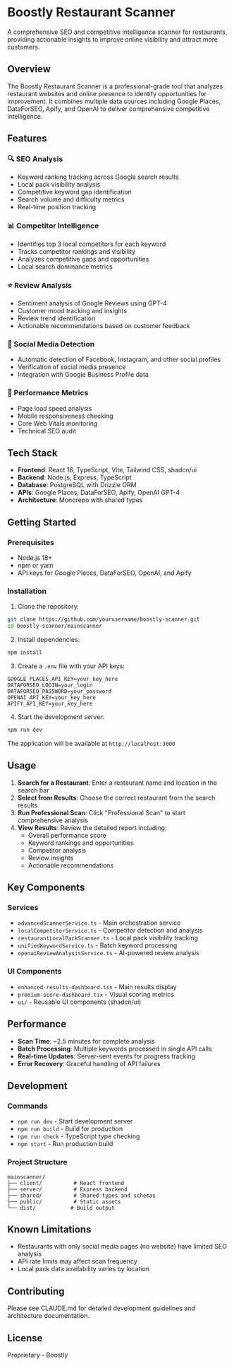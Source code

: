 # Boostly Restaurant Scanner

A comprehensive SEO and competitive intelligence scanner for restaurants, providing actionable insights to improve online visibility and attract more customers.

## Overview

The Boostly Restaurant Scanner is a professional-grade tool that analyzes restaurant websites and online presence to identify opportunities for improvement. It combines multiple data sources including Google Places, DataForSEO, Apify, and OpenAI to deliver comprehensive competitive intelligence.

## Features

### 🔍 SEO Analysis
- Keyword ranking tracking across Google search results
- Local pack visibility analysis
- Competitive keyword gap identification
- Search volume and difficulty metrics
- Real-time position tracking

### 📊 Competitor Intelligence
- Identifies top 3 local competitors for each keyword
- Tracks competitor rankings and visibility
- Analyzes competitive gaps and opportunities
- Local search dominance metrics

### ⭐ Review Analysis
- Sentiment analysis of Google Reviews using GPT-4
- Customer mood tracking and insights
- Review trend identification
- Actionable recommendations based on customer feedback

### 📱 Social Media Detection
- Automatic detection of Facebook, Instagram, and other social profiles
- Verification of social media presence
- Integration with Google Business Profile data

### 🚀 Performance Metrics
- Page load speed analysis
- Mobile responsiveness checking
- Core Web Vitals monitoring
- Technical SEO audit

## Tech Stack

- **Frontend**: React 18, TypeScript, Vite, Tailwind CSS, shadcn/ui
- **Backend**: Node.js, Express, TypeScript
- **Database**: PostgreSQL with Drizzle ORM
- **APIs**: Google Places, DataForSEO, Apify, OpenAI GPT-4
- **Architecture**: Monorepo with shared types

## Getting Started

### Prerequisites
- Node.js 18+
- npm or yarn
- API keys for Google Places, DataForSEO, OpenAI, and Apify

### Installation

1. Clone the repository:
```bash
git clone https://github.com/yourusername/boostly-scanner.git
cd boostly-scanner/mainscanner
```

2. Install dependencies:
```bash
npm install
```

3. Create a `.env` file with your API keys:
```env
GOOGLE_PLACES_API_KEY=your_key_here
DATAFORSEO_LOGIN=your_login
DATAFORSEO_PASSWORD=your_password
OPENAI_API_KEY=your_key_here
APIFY_API_KEY=your_key_here
```

4. Start the development server:
```bash
npm run dev
```

The application will be available at `http://localhost:3000`

## Usage

1. **Search for a Restaurant**: Enter a restaurant name and location in the search bar
2. **Select from Results**: Choose the correct restaurant from the search results
3. **Run Professional Scan**: Click "Professional Scan" to start comprehensive analysis
4. **View Results**: Review the detailed report including:
   - Overall performance score
   - Keyword rankings and opportunities
   - Competitor analysis
   - Review insights
   - Actionable recommendations

## Key Components

### Services
- `advancedScannerService.ts` - Main orchestration service
- `localCompetitorService.ts` - Competitor detection and analysis
- `restaurantLocalPackScanner.ts` - Local pack visibility tracking
- `unifiedKeywordService.ts` - Batch keyword processing
- `openaiReviewAnalysisService.ts` - AI-powered review analysis

### UI Components
- `enhanced-results-dashboard.tsx` - Main results display
- `premium-score-dashboard.tsx` - Visual scoring metrics
- `ui/` - Reusable UI components (shadcn/ui)

## Performance

- **Scan Time**: ~2.5 minutes for complete analysis
- **Batch Processing**: Multiple keywords processed in single API calls
- **Real-time Updates**: Server-sent events for progress tracking
- **Error Recovery**: Graceful handling of API failures

## Development

### Commands
- `npm run dev` - Start development server
- `npm run build` - Build for production
- `npm run check` - TypeScript type checking
- `npm start` - Run production build

### Project Structure
```
mainscanner/
├── client/          # React frontend
├── server/          # Express backend
├── shared/          # Shared types and schemas
├── public/          # Static assets
└── dist/           # Build output
```

## Known Limitations

- Restaurants with only social media pages (no website) have limited SEO analysis
- API rate limits may affect scan frequency
- Local pack data availability varies by location

## Contributing

Please see CLAUDE.md for detailed development guidelines and architecture documentation.

## License

Proprietary - Boostly